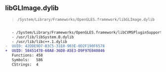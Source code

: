 ## libGLImage.dylib

> `/System/Library/Frameworks/OpenGLES.framework/libGLImage.dylib`

```diff

   - /System/Library/Frameworks/OpenGLES.framework/libCVMSPluginSupport.dylib
   - /usr/lib/libSystem.B.dylib
   - /usr/lib/libc++.1.dylib
-  UUID: 42DDE9D7-B3C5-31E0-903E-0D2F190F6578
+  UUID: 58451478-60A8-36D8-A5E3-D9F97E040846
   Functions: 458
   Symbols:   586
   CStrings:  4

```
